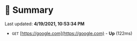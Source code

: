 # 📖 Summary
Last updated: **4/19/2021, 10:53:34 PM**

- `GET` [https://google.com](https://google.com) - **Up** (122ms)
